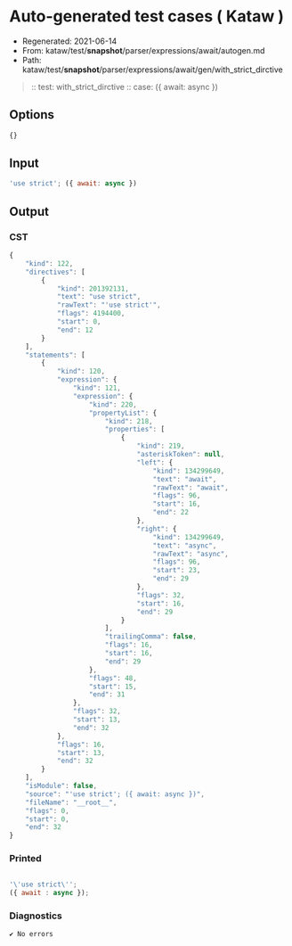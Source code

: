 # Auto-generated test cases ( Kataw )
- Regenerated: 2021-06-14
- From: kataw/test/__snapshot__/parser/expressions/await/autogen.md
- Path: kataw/test/__snapshot__/parser/expressions/await/gen/with_strict_dirctive
> :: test: with_strict_dirctive
> :: case: ({ await: async })
## Options

`````js
{}
`````
## Input

`````js
'use strict'; ({ await: async })
`````
## Output

### CST

```javascript
{
    "kind": 122,
    "directives": [
        {
            "kind": 201392131,
            "text": "use strict",
            "rawText": "'use strict'",
            "flags": 4194400,
            "start": 0,
            "end": 12
        }
    ],
    "statements": [
        {
            "kind": 120,
            "expression": {
                "kind": 121,
                "expression": {
                    "kind": 220,
                    "propertyList": {
                        "kind": 218,
                        "properties": [
                            {
                                "kind": 219,
                                "asteriskToken": null,
                                "left": {
                                    "kind": 134299649,
                                    "text": "await",
                                    "rawText": "await",
                                    "flags": 96,
                                    "start": 16,
                                    "end": 22
                                },
                                "right": {
                                    "kind": 134299649,
                                    "text": "async",
                                    "rawText": "async",
                                    "flags": 96,
                                    "start": 23,
                                    "end": 29
                                },
                                "flags": 32,
                                "start": 16,
                                "end": 29
                            }
                        ],
                        "trailingComma": false,
                        "flags": 16,
                        "start": 16,
                        "end": 29
                    },
                    "flags": 48,
                    "start": 15,
                    "end": 31
                },
                "flags": 32,
                "start": 13,
                "end": 32
            },
            "flags": 16,
            "start": 13,
            "end": 32
        }
    ],
    "isModule": false,
    "source": "'use strict'; ({ await: async })",
    "fileName": "__root__",
    "flags": 0,
    "start": 0,
    "end": 32
}
```

### Printed

```javascript

'\'use strict\'';
({ await : async });

```

### Diagnostics

```javascript
✔ No errors
```

